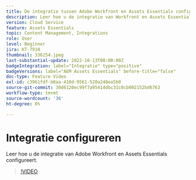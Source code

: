 ```yaml
---
title: De integratie tussen Adobe Workfront en Assets Essentials configureren
description: Leer hoe u de integratie van Workfront en Assets Essentials configureert.
version: Cloud Service
feature: Assets Essentials
topic: Content Management, Integrations
role: User
level: Beginner
jira: KT-7910
thumbnail: 336254.jpeg
last-substantial-update: 2022-10-13T00:00:00Z
badgeIntegration: label="Integratie" type="positive"
badgeVersions: label="AEM Assets Essentials" before-title="false"
doc-type: Feature Video
exl-id: c3961fdf-b8aa-410d-9561-520a248ea5b0
source-git-commit: 30d6120ec99f7a95414dbc31c0cb002152bd6763
workflow-type: tm+mt
source-wordcount: '36'
ht-degree: 0%

---
```


# Integratie configureren

Leer hoe u de integratie van Adobe Workfront en Assets Essentials configureert.

>[!VIDEO](https://video.tv.adobe.com/v/336254?quality=12&learn=on)
